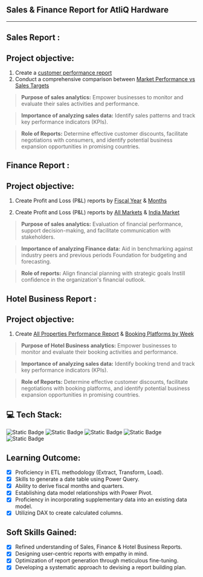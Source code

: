 Sales & Finance Report for AtliQ Hardware
-
---


Sales Report :
-

Project objective:
-

1. Create a [customer performance report](https://github.com/VkasRajpurohit/Excel-Data-Analytics/blob/main/Sales%20%26%20Financial%20Reports/Customer%20Performance%20Report.pdf)
2. Conduct a comprehensive comparison between [Market Performance vs Sales Targets](https://github.com/VkasRajpurohit/Excel-Data-Analytics/blob/main/Sales%20%26%20Financial%20Reports/Market%20Performance%20vs%20Target%20Report.pdf)

> **Purpose of sales analytics:** Empower businesses to monitor and evaluate their sales activities and performance.

> **Importance of analyzing sales data:** Identify sales patterns and track key performance indicators (KPIs).

> **Role of Reports:** Determine effective customer discounts, facilitate negotiations with consumers, and identify potential business expansion opportunities in promising countries.


Finance Report :
-

Project objective:
--

1. Create Profit and Loss (P&L) reports by [Fiscal Year]() & [Months](https://github.com/VkasRajpurohit/Excel-Data-Analytics/blob/main/Sales%20%26%20Financial%20Reports/Financial%20P%26L%20by%20Month%20report.pdf) 

2. Create Profit and Loss (P&L) reports by [All Markets](https://github.com/VkasRajpurohit/Excel-Data-Analytics/blob/main/Sales%20%26%20Financial%20Reports/Financial%20P%26L%20by%20Markets%20report.pdf) & [India Market](https://github.com/VkasRajpurohit/Excel-Data-Analytics/blob/main/Sales%20%26%20Financial%20Reports/Financial%20P%26L%20by%20India%20Market%20Report.pdf)

> **Purpose of sales analytics:** Evaluation of financial performance, support decision-making, and facilitate communication with stakeholders.

> **Importance of analyzing Finance data:** Aid in benchmarking against industry peers and previous periods Foundation for budgeting and forecasting.

> **Role of reports:** Align financial planning with strategic goals Instill confidence in the organization's financial outlook.


Hotel Business Report :
-

Project objective:
-

1. Create [All Properties Performance Report](https://github.com/VkasRajpurohit/Excel-Data-Analytics/blob/main/Hotel%20Business%20Report/All%20Properties%20Performance.pdf) & [Booking Platforms by Week](https://github.com/VkasRajpurohit/Excel-Data-Analytics/blob/main/Hotel%20Business%20Report/Booking%20Platforms%20By%20week.pdf)

> **Purpose of Hotel Business analytics:** Empower businesses to monitor and evaluate their booking activities and performance.

> **Importance of analyzing sales data:** Identify booking trend and track key performance indicators (KPIs).

> **Role of Reports:** Determine effective customer discounts, facilitate negotiations with booking platforms, and identify potential business expansion opportunities in promising countries.


💻 Tech Stack:
-
![Static Badge](https://img.shields.io/badge/Excel-Green) ![Static Badge](https://img.shields.io/badge/DAX-blue)
![Static Badge](https://img.shields.io/badge/ETL-orange) ![Static Badge](https://img.shields.io/badge/Power%20Query-yellow)
![Static Badge](https://img.shields.io/badge/Power%20Pivot-asd?labelColor=%236994c3&color=%23a62f7e)





Learning Outcome:
--

- [x]	Proficiency in ETL methodology (Extract, Transform, Load).
- [x]	Skills to generate a date table using Power Query.
- [x]	Ability to derive fiscal months and quarters.
- [x]	Establishing data model relationships with Power Pivot.
- [x]	Proficiency in incorporating supplementary data into an existing data model.
- [x]	Utilizing DAX to create calculated columns.

Soft Skills Gained:
--

- [x]	Refined understanding of Sales, Finance & Hotel Business Reports.
- [x]	Designing user-centric reports with empathy in mind.
- [x]	Optimization of report generation through meticulous fine-tuning.
- [x]	Developing a systematic approach to devising a report building plan.
